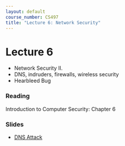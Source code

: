 ```yaml
---
layout: default
course_number: CS497
title: "Lecture 6: Network Security"
---
```


# Lecture 6

- Network Security II. 
- DNS, indruders, firewalls, wireless security
- Hearbleed Bug

### Reading 

Introduction to Computer Security: Chapter 6

### Slides
- [DNS Attack](DNS_Attacks.pdf)
